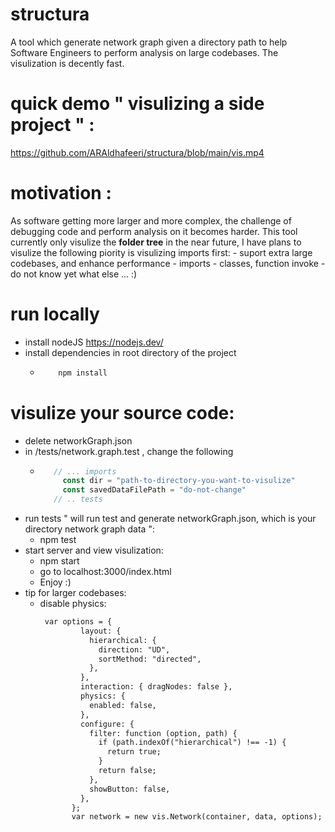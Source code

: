 # structura
A tool which generate network graph given a directory path to help Software Engineers to perform analysis on large codebases. The visulization is decently fast. 

# quick demo " visulizing a side project " :
 https://github.com/ARAldhafeeri/structura/blob/main/vis.mp4

# motivation :
As software getting more larger and more complex, the challenge of debugging code and perform analysis on it becomes harder. This tool currently only visulize the **folder tree** in the near future, I have plans to visulize the following piority is visulizing imports first:
     - suport extra large codebases, and enhance performance
     - imports
     - classes, function invoke
     - do not know yet what else ... :)

# run locally 
- install nodeJS
    https://nodejs.dev/
- install dependencies in root directory of the project
  -   ```Bash
          npm install
      ```
# visulize your source code:
  - delete networkGraph.json
  - in /tests/network.graph.test , change the following
    -  ```JavaScript
          // ... imports
            const dir = "path-to-directory-you-want-to-visulize"
            const savedDataFilePath = "do-not-change"
          // .. tests
       ```
  - run tests " will run test and generate networkGraph.json, which is your directory network graph data ":
    - npm test 
  - start server and view visulization: 
      - npm start
      - go to localhost:3000/index.html
      - Enjoy :)
 - tip for larger codebases:
   - disable physics:
     ```HTML
      var options = {
              layout: {
                hierarchical: {
                  direction: "UD",
                  sortMethod: "directed",
                },
              },
              interaction: { dragNodes: false },
              physics: {
                enabled: false,
              },
              configure: {
                filter: function (option, path) {
                  if (path.indexOf("hierarchical") !== -1) {
                    return true;
                  }
                  return false;
                },
                showButton: false,
              },
            };
            var network = new vis.Network(container, data, options);
     ```
